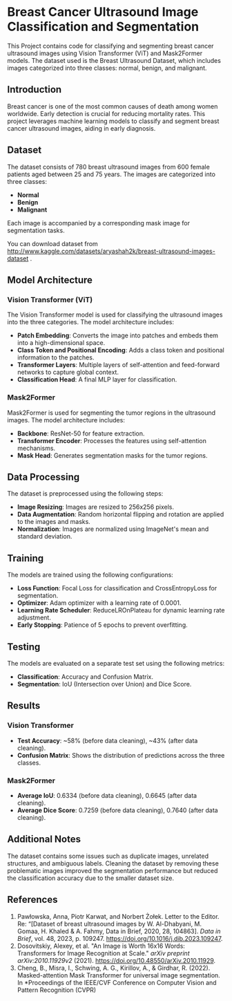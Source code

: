 # Breast Cancer Ultrasound Image Classification and Segmentation

This Project contains code for classifying and segmenting breast cancer ultrasound images using Vision Transformer (ViT) and Mask2Former models. The dataset used is the Breast Ultrasound Dataset, which includes images categorized into three classes: normal, benign, and malignant.

## Introduction

Breast cancer is one of the most common causes of death among women worldwide. Early detection is crucial for reducing mortality rates. This project leverages machine learning models to classify and segment breast cancer ultrasound images, aiding in early diagnosis.

## Dataset

The dataset consists of 780 breast ultrasound images from 600 female patients aged between 25 and 75 years. The images are categorized into three classes:

- **Normal**
- **Benign**
- **Malignant**

Each image is accompanied by a corresponding mask image for segmentation tasks.

You can download dataset from http://www.kaggle.com/datasets/aryashah2k/breast-ultrasound-images-dataset .

## Model Architecture

### Vision Transformer (ViT)

The Vision Transformer model is used for classifying the ultrasound images into the three categories. The model architecture includes:

- **Patch Embedding**: Converts the image into patches and embeds them into a high-dimensional space.
- **Class Token and Positional Encoding**: Adds a class token and positional information to the patches.
- **Transformer Layers**: Multiple layers of self-attention and feed-forward networks to capture global context.
- **Classification Head**: A final MLP layer for classification.

### Mask2Former

Mask2Former is used for segmenting the tumor regions in the ultrasound images. The model architecture includes:

- **Backbone**: ResNet-50 for feature extraction.
- **Transformer Encoder**: Processes the features using self-attention mechanisms.
- **Mask Head**: Generates segmentation masks for the tumor regions.

## Data Processing

The dataset is preprocessed using the following steps:

- **Image Resizing**: Images are resized to 256x256 pixels.
- **Data Augmentation**: Random horizontal flipping and rotation are applied to the images and masks.
- **Normalization**: Images are normalized using ImageNet's mean and standard deviation.

## Training

The models are trained using the following configurations:

- **Loss Function**: Focal Loss for classification and CrossEntropyLoss for segmentation.
- **Optimizer**: Adam optimizer with a learning rate of 0.0001.
- **Learning Rate Scheduler**: ReduceLROnPlateau for dynamic learning rate adjustment.
- **Early Stopping**: Patience of 5 epochs to prevent overfitting.

## Testing

The models are evaluated on a separate test set using the following metrics:

- **Classification**: Accuracy and Confusion Matrix.
- **Segmentation**: IoU (Intersection over Union) and Dice Score.

## Results

### Vision Transformer

- **Test Accuracy**: ~58% (before data cleaning), ~43% (after data cleaning).
- **Confusion Matrix**: Shows the distribution of predictions across the three classes.

### Mask2Former

- **Average IoU**: 0.6334 (before data cleaning), 0.6645 (after data cleaning).
- **Average Dice Score**: 0.7259 (before data cleaning), 0.7640 (after data cleaning).

## Additional Notes

The dataset contains some issues such as duplicate images, unrelated structures, and ambiguous labels. Cleaning the dataset by removing these problematic images improved the segmentation performance but reduced the classification accuracy due to the smaller dataset size.

## References

1. Pawłowska, Anna, Piotr Karwat, and Norbert Żołek. Letter to the Editor. Re: “[Dataset of breast ultrasound images by W. Al-Dhabyani, M. Gomaa, H. Khaled & A. Fahmy, Data in Brief, 2020, 28, 104863]. *Data in Brief*, vol. 48, 2023, p. 109247. https://doi.org/10.1016/j.dib.2023.109247.
2. Dosovitskiy, Alexey, et al. "An Image is Worth 16x16 Words: Transformers for Image Recognition at Scale." *arXiv preprint arXiv:2010.11929v2* (2021). https://doi.org/10.48550/arXiv.2010.11929.
3. Cheng, B., Misra, I., Schwing, A. G., Kirillov, A., & Girdhar, R. (2022). Masked-attention Mask Transformer for universal image segmentation. In *Proceedings of the IEEE/CVF Conference on Computer Vision and Pattern Recognition (CVPR)
